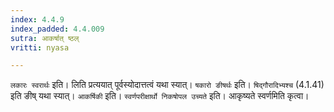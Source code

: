 ```yaml
---
index: 4.4.9
index_padded: 4.4.009
sutra: आकर्षात् ष्ठल्
vritti: nyasa

---
```

`लकारः स्वरार्थः` इति। लिति प्रत्ययात् पूर्वस्योदात्तत्वं यथा स्यात्। `षकारो ङीषर्थः` इति। `षिद्गौरादिभ्यश्च` (4.1.41) इति ङीष् यथा स्यात्। `आकर्षिकी` इति। `स्वर्णपरीक्षार्थो निकषोपल उच्यते` इति। आकृष्यते स्वर्णमिति कृत्वा।